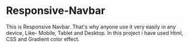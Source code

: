 # Responsive-Navbar
This is Responsive Navbar. That's why anyone use it very easily in any device, Like- Mobile, Tablet and Desktop. In this project i have used Html, CSS and Gradient color effect.
